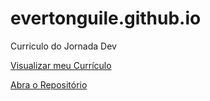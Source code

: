 # evertonguile.github.io
Curriculo do Jornada Dev

[Visualizar meu Currículo](https://github.com/EvertonGuile/evertonguile.github.io/blob/main/index.html)

[Abra o Repositório](https://github.com/EvertonGuile/evertonguile.github.io)
